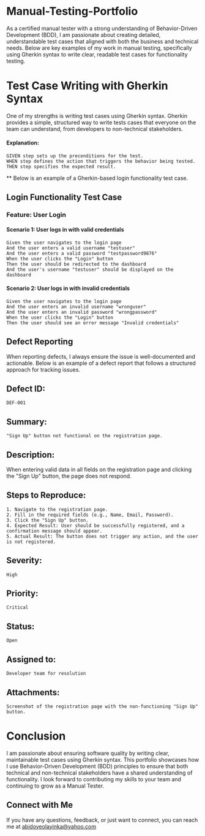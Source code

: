 # Manual-Testing-Portfolio

As a certified manual tester with a strong understanding of Behavior-Driven Development (BDD), I am passionate about creating detailed, understandable test cases that aligned with both the business and technical needs. Below are key examples of my work in manual testing, specifically using Gherkin syntax to write clear, readable test cases for functionality testing.

# Test Case Writing with Gherkin Syntax

One of my strengths is writing test cases using Gherkin syntax. Gherkin provides a simple, structured way to write tests cases that everyone on the team can understand, from developers to non-technical stakeholders. 

#### Explanation:
    GIVEN step sets up the preconditions for the test.
    WHEN step defines the action that triggers the behavior being tested.
    THEN step specifies the expected result.

** Below is an example of a Gherkin-based login functionality test case.

## Login Functionality Test Case 

### Feature: User Login

  #### Scenario 1: User logs in with valid credentials
    Given the user navigates to the login page
    And the user enters a valid username "testuser"
    And the user enters a valid password "testpassword9876"
    When the user clicks the "Login" button
    Then the user should be redirected to the dashboard
    And the user's username "testuser" should be displayed on the dashboard

  #### Scenario 2: User logs in with invalid credentials
    Given the user navigates to the login page
    And the user enters an invalid username "wronguser"
    And the user enters an invalid password "wrongpassword"
    When the user clicks the "Login" button
    Then the user should see an error message "Invalid credentials"

## Defect Reporting

When reporting defects, I always ensure the issue is well-documented and actionable. Below is an example of a defect report that follows a structured approach for tracking issues.

## Defect ID: 

    DEF-001

## Summary: 

    "Sign Up" button not functional on the registration page.

## Description: 

When entering valid data in all fields on the registration page and clicking the "Sign Up" button, the page does not respond.

## Steps to Reproduce:
    1. Navigate to the registration page.
    2. Fill in the required fields (e.g., Name, Email, Password).
    3. Click the "Sign Up" button.
    4. Expected Result: User should be successfully registered, and a confirmation message should appear.
    5. Actual Result: The button does not trigger any action, and the user is not registered.

## Severity: 
    High

## Priority: 
    Critical

## Status: 
    Open

## Assigned to: 
    Developer team for resolution

## Attachments: 
    Screenshot of the registration page with the non-functioning "Sign Up" button.

# Conclusion

I am passionate about ensuring software quality by writing clear, maintainable test cases using Gherkin syntax. This portfolio showcases how I use Behavior-Driven Development (BDD) principles to ensure that both technical and non-technical stakeholders have a shared understanding of functionality. I look forward to contributing my skills to your team and continuing to grow as a Manual Tester.

## Connect with Me

If you have any questions, feedback, or just want to connect, you can reach me at abidoyeolayinka@yahoo.com
